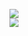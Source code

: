 [![](https://img.shields.io/badge/Made%20With-Github%20Spray-lightgrey.svg?style=for-the-badge&logo=github)](https://github.com/Annihil/github-spray#15898)  
[![](https://i.imgur.com/2DrTn0Z.gif)](https://github.com/Annihil/github-spray)